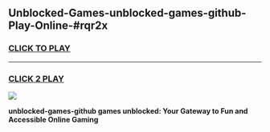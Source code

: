 
## Unblocked-Games-unblocked-games-github-Play-Online-#rqr2x
<h3>
<a href="https://premium.freeplayer.one?title=unblocked-games-github&ref=27F">CLICK TO PLAY</a></h3>
<hr>

<h3>
<a href="https://premium.freeplayer.one?title=unblocked-games-github&ref=27F">CLICK 2 PLAY</a>
  
</h3>

<a href="https://premium.freeplayer.one?title=unblocked-games-github&ref=27F"><img src="https://clearcache.store/games.png"></a>


**unblocked-games-github games unblocked: Your Gateway to Fun and Accessible Online Gaming**
